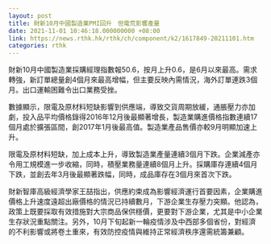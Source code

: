```yaml
---
layout: post
title: 財新10月中國製造業PMI回升　但電荒影響產量
date: 2021-11-01 10:46:18.000000000 +08:00
link: https://news.rthk.hk/rthk/ch/component/k2/1617849-20211101.htm
categories: rthk
---
```


財新10月中國製造業採購經理指數報50.6，按月上升0.6，是6月以來最高。需求轉強，新訂單總量創4個月來最高增幅，但主要反映內需情況，海外訂單連跌3個月。出口運輸困難令出口業務受挫。

數據顯示，限電及原材料短缺影響到供應端，導致交貨周期放緩，通脹壓力亦加劇，投入品平均價格錄得2016年12月後最顯著增長，製造業購進價格指數連續17個月處於擴張區間，創2017年1月後最高值。製造業產品售價亦較9月明顯加速上升。

限電及原材料短缺，加上成本上升，導致製造業產量連續3個月下跌。企業減產亦令用工規模進一步收縮，同時，積壓業務量連續8個月上升。採購庫存連續4個月下跌，並創去年3月後最顯著跌幅，同時，成品庫存在3個月來首次下跌。

財新智庫高級經濟學家王喆指出，供應約束成為影響經濟運行首要因素，企業購進價格上升速度遠超出廠價格的情況已持續數月，下游企業生存壓力突顯。他認為，政策上既要採取有效措施對大宗商品保供穩價，更要對下游企業，尤其是中小企業生存狀況重點關注。另外，10月下旬起新一輪疫情涉及中西部多個省份，對經濟的不利影響或將卷土重來，有效防控疫情與維持正常經濟秩序還需統籌兼顧。
